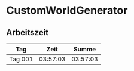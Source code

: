 # CustomWorldGenerator

## Arbeitszeit

| Tag     | Zeit     | Summe    |
|---------|----------|----------|
| Tag 001 | 03:57:03 | 03:57:03 |
